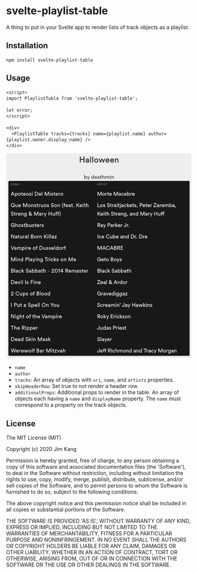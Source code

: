 # svelte-playlist-table

A thing to put in your Svelte app to render lists of track objects as a playlist.

## Installation

    npm install svelte-playlist-table

## Usage

    <script>
    import PlaylistTable from 'svelte-playlist-table';

    let error;
    </script>

    <div>
      <PlaylistTable tracks={tracks} name={playlist.name} author={playlist.owner.display_name} />
    </div>

![Example render](meta/example-render.png)

- `name`
- `author`
- `tracks`: An array of objects with `uri`, `name`, and `artists` properties.
- `skipHeaderRow`: Set true to not render a header row.
- `additionalProps`: Additional props to render in the table. An array of objects each having a `name` and `displayName` property. The `name` must correspond to a property on the track objects.

## License

The MIT License (MIT)

Copyright (c) 2020 Jim Kang

Permission is hereby granted, free of charge, to any person obtaining a copy
of this software and associated documentation files (the 'Software'), to deal
in the Software without restriction, including without limitation the rights
to use, copy, modify, merge, publish, distribute, sublicense, and/or sell
copies of the Software, and to permit persons to whom the Software is
furnished to do so, subject to the following conditions:

The above copyright notice and this permission notice shall be included in
all copies or substantial portions of the Software.

THE SOFTWARE IS PROVIDED 'AS IS', WITHOUT WARRANTY OF ANY KIND, EXPRESS OR
IMPLIED, INCLUDING BUT NOT LIMITED TO THE WARRANTIES OF MERCHANTABILITY,
FITNESS FOR A PARTICULAR PURPOSE AND NONINFRINGEMENT. IN NO EVENT SHALL THE
AUTHORS OR COPYRIGHT HOLDERS BE LIABLE FOR ANY CLAIM, DAMAGES OR OTHER
LIABILITY, WHETHER IN AN ACTION OF CONTRACT, TORT OR OTHERWISE, ARISING FROM,
OUT OF OR IN CONNECTION WITH THE SOFTWARE OR THE USE OR OTHER DEALINGS IN
THE SOFTWARE.
